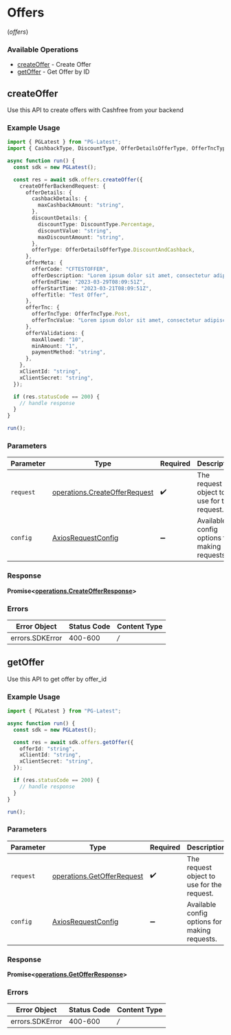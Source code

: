 # Offers
(*offers*)

### Available Operations

* [createOffer](#createoffer) - Create Offer
* [getOffer](#getoffer) - Get Offer by ID

## createOffer

Use this API to create offers with Cashfree from your backend

### Example Usage

```typescript
import { PGLatest } from "PG-Latest";
import { CashbackType, DiscountType, OfferDetailsOfferType, OfferTncType } from "PG-Latest/dist/sdk/models/shared";

async function run() {
  const sdk = new PGLatest();

  const res = await sdk.offers.createOffer({
    createOfferBackendRequest: {
      offerDetails: {
        cashbackDetails: {
          maxCashbackAmount: "string",
        },
        discountDetails: {
          discountType: DiscountType.Percentage,
          discountValue: "string",
          maxDiscountAmount: "string",
        },
        offerType: OfferDetailsOfferType.DiscountAndCashback,
      },
      offerMeta: {
        offerCode: "CFTESTOFFER",
        offerDescription: "Lorem ipsum dolor sit amet, consectetur adipiscing elit",
        offerEndTime: "2023-03-29T08:09:51Z",
        offerStartTime: "2023-03-21T08:09:51Z",
        offerTitle: "Test Offer",
      },
      offerTnc: {
        offerTncType: OfferTncType.Post,
        offerTncValue: "Lorem ipsum dolor sit amet, consectetur adipiscing elit",
      },
      offerValidations: {
        maxAllowed: "10",
        minAmount: "1",
        paymentMethod: "string",
      },
    },
    xClientId: "string",
    xClientSecret: "string",
  });

  if (res.statusCode == 200) {
    // handle response
  }
}

run();
```

### Parameters

| Parameter                                                                          | Type                                                                               | Required                                                                           | Description                                                                        |
| ---------------------------------------------------------------------------------- | ---------------------------------------------------------------------------------- | ---------------------------------------------------------------------------------- | ---------------------------------------------------------------------------------- |
| `request`                                                                          | [operations.CreateOfferRequest](../../sdk/models/operations/createofferrequest.md) | :heavy_check_mark:                                                                 | The request object to use for the request.                                         |
| `config`                                                                           | [AxiosRequestConfig](https://axios-http.com/docs/req_config)                       | :heavy_minus_sign:                                                                 | Available config options for making requests.                                      |


### Response

**Promise<[operations.CreateOfferResponse](../../sdk/models/operations/createofferresponse.md)>**
### Errors

| Error Object    | Status Code     | Content Type    |
| --------------- | --------------- | --------------- |
| errors.SDKError | 400-600         | */*             |

## getOffer

Use this API to get offer by offer_id

### Example Usage

```typescript
import { PGLatest } from "PG-Latest";

async function run() {
  const sdk = new PGLatest();

  const res = await sdk.offers.getOffer({
    offerId: "string",
    xClientId: "string",
    xClientSecret: "string",
  });

  if (res.statusCode == 200) {
    // handle response
  }
}

run();
```

### Parameters

| Parameter                                                                    | Type                                                                         | Required                                                                     | Description                                                                  |
| ---------------------------------------------------------------------------- | ---------------------------------------------------------------------------- | ---------------------------------------------------------------------------- | ---------------------------------------------------------------------------- |
| `request`                                                                    | [operations.GetOfferRequest](../../sdk/models/operations/getofferrequest.md) | :heavy_check_mark:                                                           | The request object to use for the request.                                   |
| `config`                                                                     | [AxiosRequestConfig](https://axios-http.com/docs/req_config)                 | :heavy_minus_sign:                                                           | Available config options for making requests.                                |


### Response

**Promise<[operations.GetOfferResponse](../../sdk/models/operations/getofferresponse.md)>**
### Errors

| Error Object    | Status Code     | Content Type    |
| --------------- | --------------- | --------------- |
| errors.SDKError | 400-600         | */*             |
